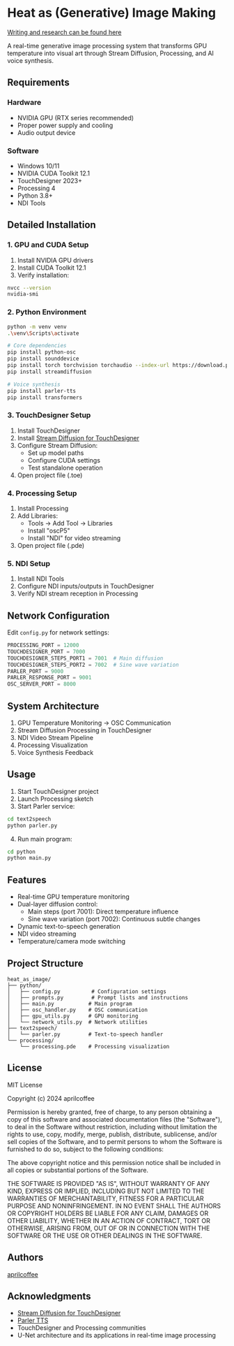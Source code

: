 # Heat as (Generative) Image Making

[Writing and research can be found here](https://aprilcoffee.github.io/heat_as_image/)

A real-time generative image processing system that transforms GPU temperature into visual art through Stream Diffusion, Processing, and AI voice synthesis.

## Requirements
### Hardware
- NVIDIA GPU (RTX series recommended)
- Proper power supply and cooling
- Audio output device

### Software
- Windows 10/11
- NVIDIA CUDA Toolkit 12.1
- TouchDesigner 2023+
- Processing 4
- Python 3.8+
- NDI Tools

## Detailed Installation

### 1. GPU and CUDA Setup
1. Install NVIDIA GPU drivers
2. Install CUDA Toolkit 12.1
3. Verify installation:
```bash
nvcc --version
nvidia-smi
```

### 2. Python Environment
```bash
python -m venv venv
.\venv\Scripts\activate

# Core dependencies
pip install python-osc
pip install sounddevice
pip install torch torchvision torchaudio --index-url https://download.pytorch.org/whl/cu121
pip install streamdiffusion

# Voice synthesis
pip install parler-tts
pip install transformers
```

### 3. TouchDesigner Setup
1. Install TouchDesigner
2. Install [Stream Diffusion for TouchDesigner](https://derivative.ca/community-post/asset/stream-diffusion-touchdesigner)
3. Configure Stream Diffusion:
   - Set up model paths
   - Configure CUDA settings
   - Test standalone operation
4. Open project file (.toe)

### 4. Processing Setup
1. Install Processing
2. Add Libraries:
   - Tools → Add Tool → Libraries
   - Install "oscP5"
   - Install "NDI" for video streaming
3. Open project file (.pde)

### 5. NDI Setup
1. Install NDI Tools
2. Configure NDI inputs/outputs in TouchDesigner
3. Verify NDI stream reception in Processing

## Network Configuration
Edit `config.py` for network settings:
```python
PROCESSING_PORT = 12000
TOUCHDESIGNER_PORT = 7000
TOUCHDESIGNER_STEPS_PORT1 = 7001  # Main diffusion
TOUCHDESIGNER_STEPS_PORT2 = 7002  # Sine wave variation
PARLER_PORT = 9000
PARLER_RESPONSE_PORT = 9001
OSC_SERVER_PORT = 8000
```

## System Architecture
1. GPU Temperature Monitoring → OSC Communication
2. Stream Diffusion Processing in TouchDesigner
3. NDI Video Stream Pipeline
4. Processing Visualization
5. Voice Synthesis Feedback

## Usage
1. Start TouchDesigner project
2. Launch Processing sketch
3. Start Parler service:
```bash
cd text2speech
python parler.py
```
4. Run main program:
```bash
cd python
python main.py
```

## Features
- Real-time GPU temperature monitoring
- Dual-layer diffusion control:
  - Main steps (port 7001): Direct temperature influence
  - Sine wave variation (port 7002): Continuous subtle changes
- Dynamic text-to-speech generation
- NDI video streaming
- Temperature/camera mode switching

## Project Structure
```
heat_as_image/
├── python/
│   ├── config.py          # Configuration settings
│   ├── prompts.py         # Prompt lists and instructions
│   ├── main.py           # Main program
│   ├── osc_handler.py    # OSC communication
│   ├── gpu_utils.py      # GPU monitoring
│   └── network_utils.py  # Network utilities
├── text2speech/
│   └── parler.py         # Text-to-speech handler
└── processing/
    └── processing.pde    # Processing visualization
```

## License
MIT License

Copyright (c) 2024 aprilcoffee

Permission is hereby granted, free of charge, to any person obtaining a copy
of this software and associated documentation files (the "Software"), to deal
in the Software without restriction, including without limitation the rights
to use, copy, modify, merge, publish, distribute, sublicense, and/or sell
copies of the Software, and to permit persons to whom the Software is
furnished to do so, subject to the following conditions:

The above copyright notice and this permission notice shall be included in all
copies or substantial portions of the Software.

THE SOFTWARE IS PROVIDED "AS IS", WITHOUT WARRANTY OF ANY KIND, EXPRESS OR
IMPLIED, INCLUDING BUT NOT LIMITED TO THE WARRANTIES OF MERCHANTABILITY,
FITNESS FOR A PARTICULAR PURPOSE AND NONINFRINGEMENT. IN NO EVENT SHALL THE
AUTHORS OR COPYRIGHT HOLDERS BE LIABLE FOR ANY CLAIM, DAMAGES OR OTHER
LIABILITY, WHETHER IN AN ACTION OF CONTRACT, TORT OR OTHERWISE, ARISING FROM,
OUT OF OR IN CONNECTION WITH THE SOFTWARE OR THE USE OR OTHER DEALINGS IN THE
SOFTWARE.

## Authors
[aprilcoffee](https://github.com/aprilcoffee)

## Acknowledgments
- [Stream Diffusion for TouchDesigner](https://derivative.ca/community-post/asset/stream-diffusion-touchdesigner)
- [Parler TTS](https://github.com/parler-tts/parler-tts)
- TouchDesigner and Processing communities
- U-Net architecture and its applications in real-time image processing